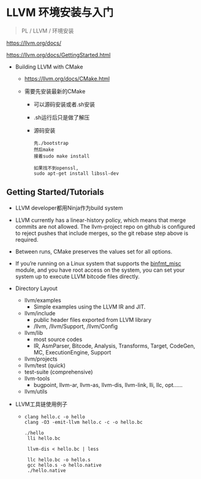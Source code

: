 # LLVM 环境安装与入门

> PL / LLVM / 环境安装

https://llvm.org/docs/

https://llvm.org/docs/GettingStarted.html

- Building LLVM with CMake

  - https://llvm.org/docs/CMake.html

  - 需要先安装最新的CMake

    - 可以源码安装或者.sh安装

    - .sh运行后只是做了解压

    - 源码安装

      ```
      先./bootstrap
      然后make
      接着sudo make install
      
      如果找不到openssl,
      sudo apt-get install libssl-dev
      ```

      

## Getting Started/Tutorials

- LLVM developer都用Ninja作为build system
- LLVM currently has a linear-history policy, which means that merge commits are not allowed. The llvm-project repo on github is configured to reject pushes that include merges, so the git rebase step above is required.

- Between runs, CMake preserves the values set for all options. 
- If you’re running on a Linux system that supports the [binfmt_misc](http://en.wikipedia.org/wiki/binfmt_misc) module, and you have root access on the system, you can set your system up to execute LLVM bitcode files directly.

- Directory Layout
  - llvm/examples
    - Simple examples using the LLVM IR and JIT.
  - llvm/include
    - public header files exported from LLVM library
    - /llvm, /llvm/Support, /llvm/Config
  - llvm/lib
    - most source codes
    - IR, AsmParser, Bitcode, Analysis, Transforms, Target, CodeGen, MC, ExecutionEngine, Support
  - llvm/projects
  - llvm/test (quick)
  - test-suite (comprehensive)
  - llvm-tools
    - bugpoint, llvm-ar, llvm-as, llvm-dis, llvm-link, lli, llc, opt......
  - llvm/utils

- LLVM工具链使用例子

  - ```
    clang hello.c -o hello
    clang -O3 -emit-llvm hello.c -c -o hello.bc
    
    ./hello
     lli hello.bc
     
     llvm-dis < hello.bc | less
     
     llc hello.bc -o hello.s
     gcc hello.s -o hello.native
     ./hello.native
    ```
